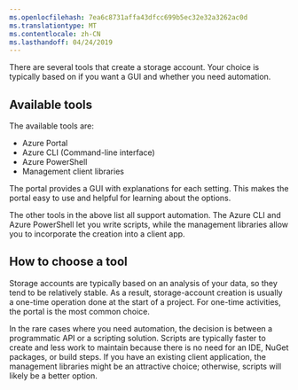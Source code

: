 ```yaml
---
ms.openlocfilehash: 7ea6c8731affa43dfcc699b5ec32e32a3262ac0d
ms.translationtype: MT
ms.contentlocale: zh-CN
ms.lasthandoff: 04/24/2019
---
```

There are several tools that create a storage account. Your choice is typically based on if you want a GUI and whether you need automation.

## <a name="available-tools"></a>Available tools

The available tools are:

- Azure Portal
- Azure CLI (Command-line interface)
- Azure PowerShell
- Management client libraries

The portal provides a GUI with explanations for each setting. This makes the portal easy to use and helpful for learning about the options.

The other tools in the above list all support automation. The Azure CLI and Azure PowerShell let you write scripts, while the management libraries allow you to incorporate the creation into a client app.

## <a name="how-to-choose-a-tool"></a>How to choose a tool

Storage accounts are typically based on an analysis of your data, so they tend to be relatively stable. As a result, storage-account creation is usually a one-time operation done at the start of a project. For one-time activities, the portal is the most common choice.

In the rare cases where you need automation, the decision is between a programmatic API or a scripting solution. Scripts are typically faster to create and less work to maintain because there is no need for an IDE, NuGet packages, or build steps. If you have an existing client application, the management libraries might be an attractive choice; otherwise, scripts will likely be a better option.